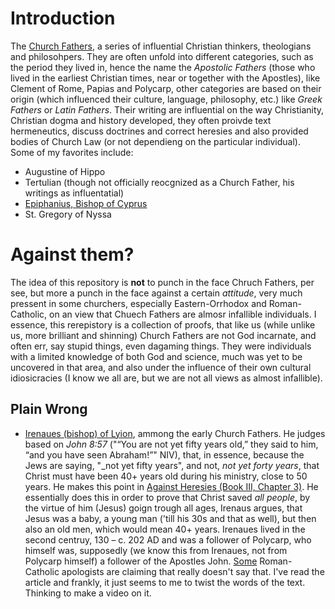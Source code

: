 # Introduction
The [Church Fathers](https://en.wikipedia.org/wiki/Church_Fathers), a series of influential Christian thinkers, theologians and philosohpers. They are often unfold into different categories, such as the period they lived in, hence the name the _Apostolic Fathers_ (those who lived in the earliest Christian times, near or together with the Apostles), like Clement of Rome, Papias and Polycarp, other categories are based on their origin (which influenced their culture, language, philosophy, etc.) like _Greek Fathers_ or _Latin Fathers_.
Their writing are influential on the way Christianity, Christian dogma and history developed, they often proivde text hermeneutics, discuss doctrines and correct heresies and also provided bodies of Church Law (or not dependieng on the particular individual).
Some of my favorites include:
- Augustine of Hippo
- Tertulian (though not officially reocgnized as a Church Father, his writings as influentatial)
- [Epiphanius, Bishop of Cyprus](https://en.wikipedia.org/wiki/Epiphanius_of_Salamis)
- St. Gregory of Nyssa

# Against them?
The idea of this repository is **not** to punch in the face Chruch Fathers, per see, but more a punch in the face against a certain _attitude_, very much pressent in some churchers, especially Eastern-Orrhodox and Roman-Catholic, on an view that Chuech Fathers are almosr infallible individuals.
I essence, this rerepistory is a collection of proofs, that like us (while unlike us, more brilliant and shinning) Church Fathers are not God incarnate, and often err, say stupid things, even dagaming things. They were individuals with a limited knowledge of both God and science, much was yet to be uncovered in that area, and also under the influence of their own cultural idiosicracies (I know we all are, but we are not all views as almost infallible).



## Plain Wrong
- [Irenaues (bishop) of Lyion](https://en.wikipedia.org/wiki/Irenaeus), ammong the early Church Fathers. He judges based on _John 8:57_ ("“You are not yet fifty years old,” they said to him, “and you have seen Abraham!”" NIV), that, in essence, because the Jews are saying, "_not yet fifty years", and not, _not yet forty years_, that Christ must have been 40+ years old  during his ministry, close to 50 years. He makes this point in [Against Heresies (Book III, Chapter 3)](https://www.newadvent.org/fathers/0103303.htm). He essentially does this in order to prove that Christ saved _all people_, by the virtue of him (Jesus) goign trough all ages, Irenaus argues, that Jesus was a baby, a young man ('till his 30s and that as well), but then also an old men, which would mean 40+ years. Irenaues lived in the second centruy, 130 – c. 202 AD and was a follower of Polycarp, who himself was, supposedly (we know this from Irenaues, not from Polycarp himself) a follower of the Apostles John.
[Some](http://www.biblicalcatholic.com/apologetics/a38.htm) Roman-Catholic apologists are claiming that really doesn't say that. I've read the article and frankly, it just seems to me to twist the words of the text. Thinking to make a video on it.
